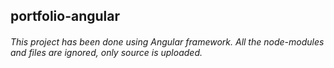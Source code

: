 ## portfolio-angular

###### This project has been done using Angular framework. All the node-modules and files are ignored, only source is uploaded.
